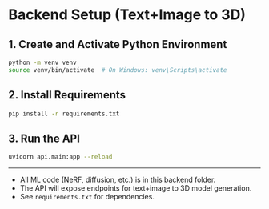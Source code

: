 # Backend Setup (Text+Image to 3D)

## 1. Create and Activate Python Environment

```bash
python -m venv venv
source venv/bin/activate  # On Windows: venv\Scripts\activate
```

## 2. Install Requirements

```bash
pip install -r requirements.txt
```

## 3. Run the API

```bash
uvicorn api.main:app --reload
```

---

- All ML code (NeRF, diffusion, etc.) is in this backend folder.
- The API will expose endpoints for text+image to 3D model generation.
- See `requirements.txt` for dependencies. 